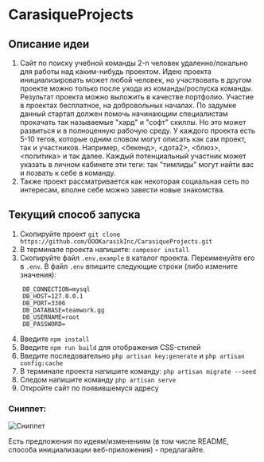 # CarasiqueProjects
## Описание идеи
1. Сайт по поиску учебной команды 2-n человек удаленно/локально для работы над каким-нибудь проектом. Идею проекта инициализировать может любой человек, но участвовать в другом проекте можно только после ухода из команды/роспуска команды.
   Результат проекта можно выложить в качестве портфолио.
   Участие в проектах бесплатное, на добровольных началах.
   По задумке данный стартап должен помочь начинающим специалистам прокачать так называемые "хард" и "софт" скиллы. Но это может развиться и в полноценную рабочую среду.
   У каждого проекта есть 5-10 тегов, которые одним словом могут описать как сам проект, так и участников. Например, <бекенд>, <дота2>, <блюз>, <политика> и так далее.
   Каждый потенциальный участник может указать в личном кабинете эти теги: так "тимлиды" могут найти вас и позвать к себе в команду.
2. Также проект рассматривается как некоторая социальная сеть по интересам, вполне себе можно завести новые знакомства.

## Текущий способ запуска 
1. Скопируйте проект ```git clone https://github.com/OOOKarasikInc/CarasiqueProjects.git```
2. В терминале проекта напишите: ```composer install```
3. Скопируйте файл ```.env.example``` в каталог проекта. Переименуйте его в ```.env```. В файл ```.env``` впишите следующие строки (либо измените значения):
```
    DB_CONNECTION=mysql
    DB_HOST=127.0.0.1  
    DB_PORT=3306
    DB_DATABASE=teamwork.gg
    DB_USERNAME=root
    DB_PASSWORD=
```
4. Введите ```npm install```
5. Введите ```npm run build``` для отображения CSS-стилей
6. Введите последовательно ```php artisan key:generate``` и ```php artisan config:cache```
7. В терминале проекта напишите команду: ```php artisan migrate --seed```
8. Следом напишите команду ```php artisan serve```
9. Откройте сайт по появившемуся адресу

### Сниппет:
![Сниппет](https://i.imgur.com/N6nzqAU.png)

Есть предложения по идеям/изменениям (в том числе README, способа инициализации веб-приложения) - предлагайте.

